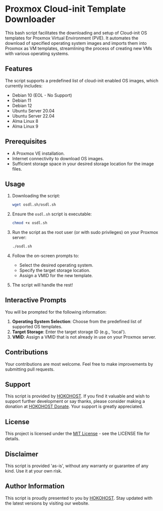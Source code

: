 # Proxmox Cloud-init Template Downloader

This bash script facilitates the downloading and setup of Cloud-init OS templates for Proxmox Virtual Environment (PVE). It automates the download of specified operating system images and imports them into Proxmox as VM templates, streamlining the process of creating new VMs with various operating systems.

## Features

The script supports a predefined list of cloud-init enabled OS images, which currently includes:
- Debian 10 (EOL - No Support)
- Debian 11
- Debian 12
- Ubuntu Server 20.04
- Ubuntu Server 22.04
- Alma Linux 8
- Alma Linux 9

## Prerequisites

- A Proxmox VE installation.
- Internet connectivity to download OS images.
- Sufficient storage space in your desired storage location for the image files.

## Usage

1. Downloading the script:

    ```bash
    wget osdl.sh/osdl.sh
    ```

2. Ensure the `osdl.sh` script is executable:

    ```bash
    chmod +x osdl.sh
    ```

3. Run the script as the root user (or with sudo privileges) on your Proxmox server:

    ```bash
    ./osdl.sh
    ```

4. Follow the on-screen prompts to:
    - Select the desired operating system.
    - Specify the target storage location.
    - Assign a VMID for the new template.
  
5. The script will handle the rest!

## Interactive Prompts

You will be prompted for the following information:
1. **Operating System Selection**: Choose from the predefined list of supported OS templates.
2. **Target Storage**: Enter the target storage ID (e.g., 'local').
3. **VMID**: Assign a VMID that is not already in use on your Proxmox server.

## Contributions

Your contributions are most welcome. Feel free to make improvements by submitting pull requests.

## Support

This script is provided by [HOKOHOST](https://hokohost.com/scripts). If you find it valuable and wish to support further development or say thanks, please consider making a donation at [HOKOHOST Donate](https://hokohost.com/donate). Your support is greatly appreciated.

## License

This project is licensed under the [MIT License](LICENSE) - see the LICENSE file for details.

## Disclaimer

This script is provided 'as-is', without any warranty or guarantee of any kind. Use it at your own risk.

## Author Information

This script is proudly presented to you by [HOKOHOST](https://hokohost.com). Stay updated with the latest versions by visiting our website.

